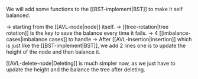 We will add some functions to the [[BST-implement|BST]] to make it self balanced.

-> starting from the [[AVL-node|node]] itself.
-> [[tree-rotation|tree rotation]] is the key to save the balance every time it fails.
-> 4 [[imbalance-cases|imbalance cases]] to handle
-> After [[AVL-insertion|insertion]] which is just like the [[BST-implement|BST]], we add 2 lines one is to update the height of the node and then balance it.

[[AVL-delete-node|Deleting]] is much simpler now, as we just have to update the height and the balance the tree after deleting.